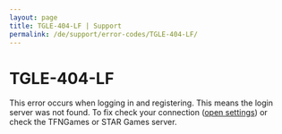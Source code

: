 ```yaml
---
layout: page
title: TGLE-404-LF | Support
permalink: /de/support/error-codes/TGLE-404-LF/
---
```


# TGLE-404-LF
This error occurs when logging in and registering. This means the login server was not found. To fix check your connection ([open settings](ms-settings:network-wifi?activationSource=SMC-IA-4038658)) or check the TFNGames or STAR Games server.
